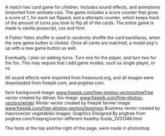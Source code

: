   A match two card game for children. Includes sound effects, and animations (imported from animate.css). The game includes a score counter that gives a score of 1, for each set flipped; and a attempts counter, which keeps track of the amount of turns you took to flip all of the cards. The entire game is made is vanilla javascript, css and html.

  A Fisher-Yates shuffle is used to randomly shuffle the card backfaces, when the new game button is clicked. Once all cards are matched, a model pop's up with a new game button as well.
  
  Eventually, I plan on adding turns. Turn one for the player, and turn two for the fox. This may require that I add game modes; such as single player, or vs.
  
  All sound effects were imported from freesound.org, and all images were downloaded from freepik.com, and pngtree.com.
  
  farm background image: www.freepik.com/free-photos-vectors/treeTree vector created by ddraw;
  fox image: www.freepik.com/free-photos-vectors/winter Winter vector created by freepik
  farmer image: www.freepik.com/free-photos-vectors/business Business vector created by macrovector
  vegetables images: Graphics Designed By pngtree from pngtree.com/freepng/vector-different-healthy-foods_2031348.html 
  
  The fonts at the top and the right of the page, were made in photoshop.
